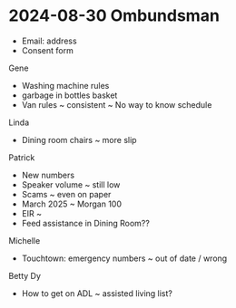 # 2024-08-30 Ombundsman

* Email: address
* Consent form

Gene

* Washing machine rules
* garbage in bottles basket
* Van rules ~ consistent ~ No way to know schedule

Linda

* Dining room chairs ~ more slip

Patrick

* New numbers
* Speaker volume ~ still low
* Scams ~ even on paper
* March 2025 ~ Morgan 100
* EIR ~
* Feed assistance in Dining Room??


Michelle

* Touchtown: emergency numbers ~ out of date / wrong

Betty Dy

* How to get on ADL ~ assisted living list?
